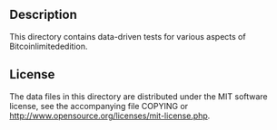 Description
------------

This directory contains data-driven tests for various aspects of Bitcoinlimitededition.

License
--------

The data files in this directory are distributed under the MIT software
license, see the accompanying file COPYING or
http://www.opensource.org/licenses/mit-license.php.

